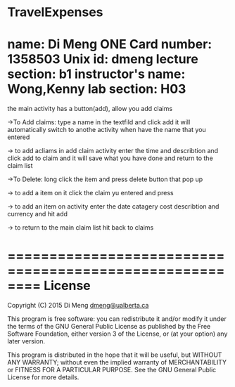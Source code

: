 # TravelExpenses
name:               Di Meng
ONE Card number:    1358503
Unix id:            dmeng
lecture section:    b1
instructor's name:  Wong,Kenny
lab section:        H03
=========================================================
the main activity has a button(add), allow you add claims

->To Add claims:
type a name in the textfild and click add
it will automatically switch to anothe activity when have the name that you entered

-> to add acliams in add claim activity
enter the time and describtion and click add to claim and it will save what you have done and return to the claim list

->To Delete:
long click the item and press delete button that pop up 

-> to add a item on it 
click the claim yu entered and press

->  to add an item on activity
enter the date catagery cost describtion and currency and hit add

-> to return to the main claim list
hit back to claims





========================================================
License
========================================================


 Copyright (C) 2015 Di Meng dmeng@ualberta.ca

 This program is free software: you can redistribute it and/or modify
 it under the terms of the GNU General Public License as published by
 the Free Software Foundation, either version 3 of the License, or
 (at your option) any later version.

 This program is distributed in the hope that it will be useful,
 but WITHOUT ANY WARRANTY; without even the implied warranty of
 MERCHANTABILITY or FITNESS FOR A PARTICULAR PURPOSE.  See the
 GNU General Public License for more details.


